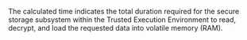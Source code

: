 The calculated time indicates the total duration required for the secure storage subsystem within the Trusted Execution Environment to read, decrypt, and load the requested data into volatile memory (RAM).
